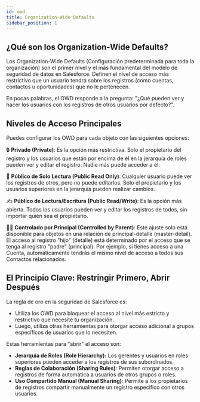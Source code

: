 ```yaml
---
id: owd
title: Organization-Wide Defaults
sidebar_position: 1
---
```



## ¿Qué son los Organization-Wide Defaults?
Los Organization-Wide Defaults (Configuración predeterminada para toda la organización) son el primer nivel y el más fundamental del modelo de seguridad de datos en Salesforce. Definen el nivel de acceso más restrictivo que un usuario tendrá sobre los registros (como cuentas, contactos u oportunidades) que no le pertenecen.

En pocas palabras, el OWD responde a la pregunta: "¿Qué pueden ver y hacer los usuarios con los registros de otros usuarios por defecto?".


## Niveles de Acceso Principales
Puedes configurar los OWD para cada objeto con las siguientes opciones:

🔒 **Privado (Private)**: Es la opción más restrictiva. Solo el propietario del registro y los usuarios que están por encima de él en la jerarquía de roles pueden ver y editar el registro. Nadie más puede acceder a él.

👀 **Público de Solo Lectura (Public Read Only)**: Cualquier usuario puede ver los registros de otros, pero no puede editarlos. Solo el propietario y los usuarios superiores en la jerarquía pueden realizar cambios.

✍️ **Público de Lectura/Escritura (Public Read/Write)**: Es la opción más abierta. Todos los usuarios pueden ver y editar los registros de todos, sin importar quién sea el propietario.

👨‍👦 **Controlado por Principal (Controlled by Parent)**: Este ajuste solo está disponible para objetos en una relación de principal-detalle (master-detail). El acceso al registro "hijo" (detalle) está determinado por el acceso que se tenga al registro "padre" (principal). Por ejemplo, si tienes acceso a una Cuenta, automáticamente tendrás el mismo nivel de acceso a todos sus Contactos relacionados.


## El Principio Clave: Restringir Primero, Abrir Después
La regla de oro en la seguridad de Salesforce es:

- Utiliza los OWD para bloquear el acceso al nivel más estricto y restrictivo que necesite tu organización.
- Luego, utiliza otras herramientas para otorgar acceso adicional a grupos específicos de usuarios que lo necesiten.

Estas herramientas para "abrir" el acceso son:

- **Jerarquía de Roles (Role Hierarchy):** Los gerentes y usuarios en roles superiores pueden acceder a los registros de sus subordinados.
- **Reglas de Colaboración (Sharing Rules)**: Permiten otorgar acceso a registros de forma automática a usuarios de otros grupos o roles.
- **Uso Compartido Manual (Manual Sharing)**: Permite a los propietarios de registros compartir manualmente un registro específico con otros usuarios.